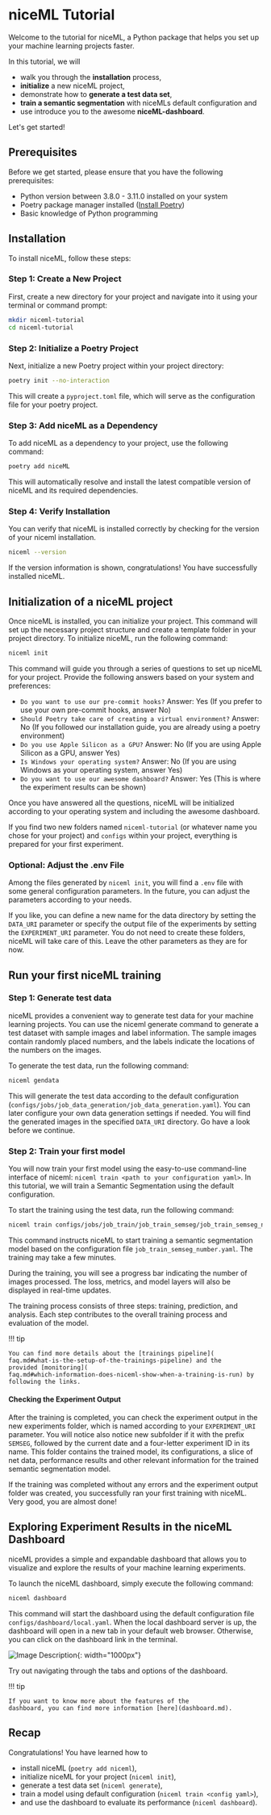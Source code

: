 # niceML Tutorial

Welcome to the tutorial for niceML, a Python package that helps you set
up your machine learning projects faster.

In this tutorial, we will 

- walk you through the **installation** process,
- **initialize** a new niceML project,
- demonstrate how to **generate a test data set**,
- **train a semantic segmentation** with niceMLs default configuration
and 
- use introduce you to the awesome **niceML-dashboard**.

Let's get started!

## Prerequisites

Before we get started, please ensure that you have the following
prerequisites:

- Python version between 3.8.0 - 3.11.0 installed on your system
- Poetry package manager installed ([Install Poetry](
https://python-poetry.org/docs/#installation))
- Basic knowledge of Python programming

## Installation

To install niceML, follow these steps:

### Step 1: Create a New Project

First, create a new directory for your project and navigate into it 
using your terminal or command prompt:

```bash
mkdir niceml-tutorial
cd niceml-tutorial
```

### Step 2: Initialize a Poetry Project

Next, initialize a new Poetry project within your project directory:

```bash
poetry init --no-interaction
```

This will create a `pyproject.toml` file, which will serve as the
configuration file for your poetry project.

### Step 3: Add niceML as a Dependency

To add niceML as a dependency to your project, use the following
command:

```bash
poetry add niceML
```

This will automatically resolve and install the latest compatible
version of niceML and its required dependencies.

### Step 4: Verify Installation

You can verify that niceML is installed correctly by checking for the
version of your niceml installation.

```bash
niceml --version
```

If the version information is shown, congratulations! You have
successfully installed niceML.

## Initialization of a niceML project

Once niceML is installed, you can initialize your project. This command
will set up the necessary project structure and create a template folder
in your project directory. To initialize niceML, run the following
command:

```bash
niceml init
```

This command will guide you through a series of questions to set up
niceML for your project. Provide the following answers based on your
system and preferences:

- `Do you want to use our pre-commit hooks?` Answer: Yes
  (If you prefer to use your own pre-commit hooks, answer No)
- `Should Poetry take care of creating a virtual environment?` Answer: 
  No (If you followed our installation guide, you are already using a
  poetry environment)
- `Do you use Apple Silicon as a GPU?` Answer: No (If you are using
  Apple Silicon as a GPU, answer Yes)
- `Is Windows your operating system?` Answer: No (If you are using
  Windows as your operating system, answer Yes)
- `Do you want to use our awesome dashboard?` Answer: Yes (This is where
  the experiment results can be shown)

Once you have answered all the questions, niceML will be initialized
according to your operating system and including the awesome dashboard.

If you find two new folders named `niceml-tutorial` (or whatever name
you chose for your project) and  `configs` within your project,
everything is prepared for your first experiment.

### Optional: Adjust the .env File

Among the files generated by `niceml init`, you will find a `.env` file
with some general configuration parameters. In the future, you can
adjust the parameters according to your needs.

If you like, you can define a new name for the data directory by setting
the `DATA_URI` parameter or specify the output file of the experiments
by setting the `EXPERIMENT_URI` parameter. You do not need to create
these folders, niceML will take care of this. Leave the other parameters
as they are for now.

## Run your first niceML training

### Step 1: Generate test data

niceML provides a convenient way to generate test data for your machine
learning projects. You can use the niceml generate command to generate a
test dataset with sample images and label information. The sample images
contain randomly placed numbers, and the labels indicate the locations
of the numbers on the images.

To generate the test data, run the following command:

```bash
niceml gendata
```

This will generate the test data according to the default configuration
(`configs/jobs/job_data_generation/job_data_generation.yaml`).
You can later configure your own data generation settings if needed.
You will find the generated images in the specified `DATA_URI`
directory. Go have a look before we continue.

### Step 2: Train your first model

You will now train your first model using the easy-to-use command-line
interface of niceml: `niceml train <path to your configuration yaml>`.
In this tutorial, we will train a Semantic Segmentation using the
default configuration.

To start the training using the test data, run the following command:

```bash
niceml train configs/jobs/job_train/job_train_semseg/job_train_semseg_number.yaml
```

This command instructs niceML to start training a semantic segmentation
model based on the configuration file `job_train_semseg_number.yaml`.
The training may take a few minutes.

During the training, you will see a progress bar indicating the number
of images processed. The loss, metrics, and model layers will also be
displayed in real-time updates.

The training process consists of three steps: training, prediction, and
analysis. Each step contributes to the overall training process and
evaluation of the model.

!!! tip

    You can find more details about the [trainings pipeline](
    faq.md#what-is-the-setup-of-the-trainings-pipeline) and the
    provided [monitoring](
    faq.md#which-information-does-niceml-show-when-a-training-is-run) by
    following the links.

#### Checking the Experiment Output

After the training is completed, you can check the experiment output in
the new experiments folder, which is named according to your
`EXPERIMENT_URI` parameter. You will notice also notice new subfolder
if it with the prefix `SEMSEG`, followed by the current date and a
four-letter experiment ID in its name. This folder contains the trained
model, its configurations, a slice of net data, performance results and
other relevant information for the trained semantic segmentation model.

If the training was completed without any errors and the experiment
output folder was created, you successfully ran your first training with
niceML. Very good, you are almost done!

## Exploring Experiment Results in the niceML Dashboard

niceML provides a simple and expandable dashboard that allows you to
visualize and explore the results of your machine learning experiments.

To launch the niceML dashboard, simply execute the following command:

```bash
niceml dashboard
```

This command will start the dashboard using the default configuration
file `configs/dashboard/local.yaml`. When the local dashboard server is
up, the dashboard will open in a new tab in your default web browser.
Otherwise, you can click on the dashboard link in the terminal.

![Image Description](dashboard.png){: width="1000px"}

Try out navigating through the tabs and options of the dashboard. 

!!! tip

    If you want to know more about the features of the
    dashboard, you can find more information [here](dashboard.md).

## Recap

Congratulations! You have learned how to 

- install niceML (`poetry add niceml`),
- initialize niceML for your project (`niceml init`),
- generate a test data set (`niceml generate`),
- train a model using default configuration (`niceml train <config
yaml>`),
- and use the dashboard to evaluate its performance (`niceml
dashboard`).
